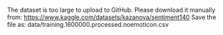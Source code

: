 The dataset is too large to upload to GitHub. Please download it manually from:
https://www.kaggle.com/datasets/kazanova/sentiment140
Save the file as: data/training.1600000.processed.noemoticon.csv
